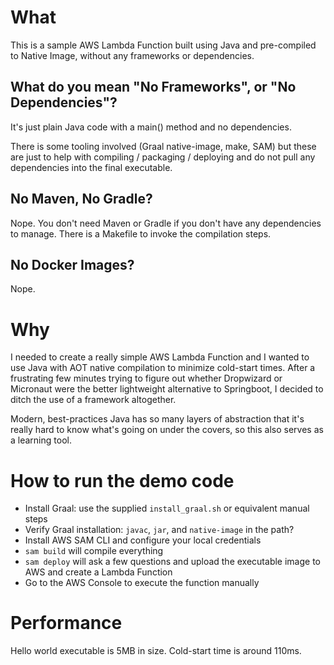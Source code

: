 # What

This is a sample AWS Lambda Function built using Java and pre-compiled to Native Image, without any frameworks or dependencies.

## What do you mean "No Frameworks", or "No Dependencies"?

It's just plain Java code with a main() method and no dependencies.

There is some tooling involved (Graal native-image, make, SAM) but these are just to help with compiling / packaging / deploying and do not pull any dependencies into the final executable.

## No Maven, No Gradle?

Nope. You don't need Maven or Gradle if you don't have any dependencies to manage. There is a Makefile to invoke the compilation steps.

## No Docker Images?

Nope.

# Why

I needed to create a really simple AWS Lambda Function and I wanted to use Java with AOT native compilation to minimize cold-start times. After a frustrating few minutes trying to figure out whether Dropwizard or Micronaut were the better lightweight alternative to Springboot, I decided to ditch the use of a framework altogether.

Modern, best-practices Java has so many layers of abstraction that it's really hard to know what's going on under the covers, so this also serves as a learning tool.

# How to run the demo code

- Install Graal: use the supplied `install_graal.sh` or equivalent manual steps
- Verify Graal installation: `javac`, `jar`, and `native-image` in the path?
- Install AWS SAM CLI and configure your local credentials
- `sam build` will compile everything
- `sam deploy` will ask a few questions and upload the executable image to AWS and create a Lambda Function
- Go to the AWS Console to execute the function manually

# Performance

Hello world executable is 5MB in size. Cold-start time is around 110ms.